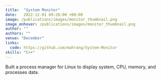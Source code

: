 ```yaml
---
title:  "System Monitor"
date:   2022-12-01 09:26:00 +00:00
image: /publications/images/monitor_thumbnail.png
image_onhover: /publications/images/monitor_thumbnail.png
author: ""
authors: ""
venue: "December"
links:
  code: https://github.com/mahrang/System-Monitor
skills: "C++"
---
```

Built a process manager for Linux to display system, CPU, memory, and processes data.
